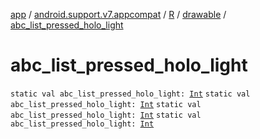 [app](../../../index.md) / [android.support.v7.appcompat](../../index.md) / [R](../index.md) / [drawable](index.md) / [abc_list_pressed_holo_light](.)

# abc_list_pressed_holo_light

`static val abc_list_pressed_holo_light: `[`Int`](https://kotlinlang.org/api/latest/jvm/stdlib/kotlin/-int/index.html)
`static val abc_list_pressed_holo_light: `[`Int`](https://kotlinlang.org/api/latest/jvm/stdlib/kotlin/-int/index.html)
`static val abc_list_pressed_holo_light: `[`Int`](https://kotlinlang.org/api/latest/jvm/stdlib/kotlin/-int/index.html)
`static val abc_list_pressed_holo_light: `[`Int`](https://kotlinlang.org/api/latest/jvm/stdlib/kotlin/-int/index.html)